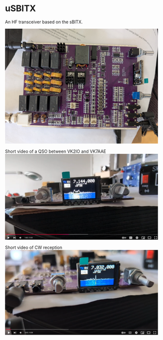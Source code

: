 # uSBITX
An HF transceiver based on the sBITX.

![alt text](https://github.com/ianm8/uSBITX/blob/main/docs/uSBITX%20Complete.jpg?raw=true)

Short video of a QSO between VK2IO and VK7AAE
[![IMAGE ALT TEXT HERE](https://github.com/ianm8/uSBITX/blob/main/docs/QSO-Video.png)](https://www.youtube.com/watch?v=36nRCQEVp98&t=1s)

Short video of CW reception
[![IMAGE ALT TEXT HERE](https://github.com/ianm8/uSBITX/blob/main/docs/CW-Video.png)](https://www.youtube.com/watch?v=rOs2oFVajr0)

